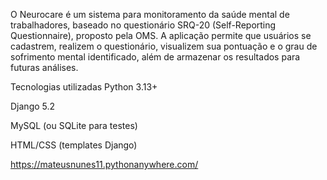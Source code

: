 O Neurocare é um sistema para monitoramento da saúde mental de trabalhadores, baseado no questionário SRQ-20 (Self-Reporting Questionnaire), proposto pela OMS.
A aplicação permite que usuários se cadastrem, realizem o questionário, visualizem sua pontuação e o grau de sofrimento mental identificado, além de armazenar os resultados para futuras análises.

Tecnologias utilizadas
Python 3.13+

Django 5.2

MySQL (ou SQLite para testes)

HTML/CSS (templates Django)

https://mateusnunes11.pythonanywhere.com/
